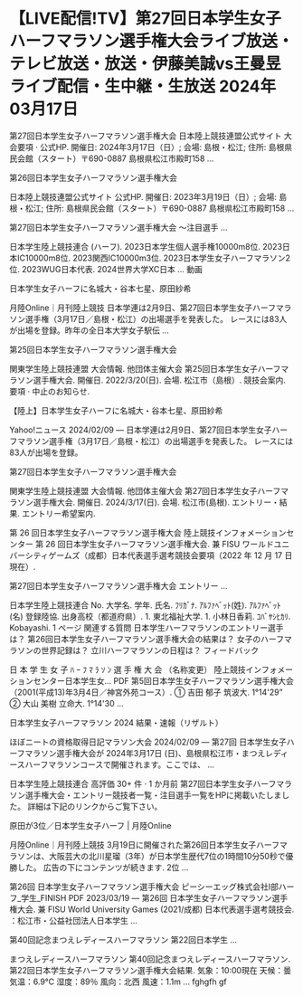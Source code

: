 <h1>【LIVE配信!TV】第27回日本学生女子ハーフマラソン選手権大会ライブ放送・テレビ放送・放送・伊藤美誠vs王曼昱ライブ配信・生中継・生放送 2024年03月17日</h1>

第27回日本学生女子ハーフマラソン選手権大会 日本陸上競技連盟公式サイト
大会要項 · 公式HP. 開催日: 2024年3月17日（日）; 会場: 島根・松江; 住所: 島根県民会館（スタート）〒690-0887 島根県松江市殿町158 ...

第26回日本学生女子ハーフマラソン選手権大会

日本陸上競技連盟公式サイト
公式HP. 開催日: 2023年3月19日（日）; 会場: 島根・松江; 住所: 島根県民会館（スタート）〒690-0887 島根県松江市殿町158 ...

第27回日本学生女子ハーフマラソン選手権大会 ～注目選手 ...

日本学生陸上競技連合
(ハーフ). 2023日本学生個人選手権10000m8位. 2023日本IC10000m8位. 2023関西IC10000m3位. 2023日本学生女子ハーフマラソン2位. 2023WUG日本代表. 2024世界大学XC日本 ...
動画

日本学生女子ハーフに名城大・谷本七星、原田紗希

月陸Online｜月刊陸上競技
日本学連は2月9日、第27回日本学生女子ハーフマラソン選手権（3月17日／島根・松江）の出場選手を発表した。 レースには83人が出場を登録。昨年の全日本大学女子駅伝 ...

第25回日本学生女子ハーフマラソン選手権大会

関東学生陸上競技連盟
大会情報. 他団体主催大会 第25回日本学生女子ハーフマラソン選手権大会. 開催日. 2022/3/20(日). 会場. 松江市（島根）. 競技会案内. 要項 · 中止のお知らせ.

【陸上】日本学生女子ハーフに名城大・谷本七星、原田紗希

Yahoo!ニュース
2024/02/09 — 日本学連は2月9日、第27回日本学生女子ハーフマラソン選手権（3月17日／島根・松江）の出場選手を発表した。 レースには83人が出場を登録。

第27回日本学生女子ハーフマラソン選手権大会

関東学生陸上競技連盟
大会情報. 他団体主催大会 第27回日本学生女子ハーフマラソン選手権大会. 開催日. 2024/3/17(日). 会場. 松江市(島根). エントリー・結果. エントリー希望案内.

第 26 回日本学生女子ハーフマラソン選手権大会
陸上競技インフォメーションセンター
第 26 回日本学生女子ハーフマラソン選手権大会. 兼 FISU ワールドユニバーシティゲームズ（成都）日本代表選手選考競技会要項（2022 年 12 月 17 日現在）.

第27回日本学生女子ハーフマラソン選手権大会 エントリー ...

日本学生陸上競技連合
No. 大学名. 学年. 氏名. ﾌﾘｶﾞﾅ. ｱﾙﾌｧﾍﾞｯﾄ(姓). ｱﾙﾌｧﾍﾞｯﾄ(名) 登録陸協. 出身高校（都道府県）. 1. 東北福祉大学. 1. 小林日香莉. ｺﾊﾞﾔｼﾋｶﾘ. Kobayashi.
1 ページ
関連する質問
日本学生ハーフマラソンのエントリー選手は？
第26回日本学生女子ハーフマラソン選手権大会の結果は？
女子のハーフマラソンの世界記録は？
立川ハーフマラソンの日程は？
フィードバック

日 本 学 生 女 子 ﾊ ｰ ﾌ ﾏ ﾗ ｿ ﾝ 選 手 権 大 会 （名称変更）
陸上競技インフォメーションセンター日本学生女...
PDF
第5回日本学生女子ハーフマラソン選手権大会（2001(平成13)年3月4日／神宮外苑コース）. ① 吉田 郁子 筑波大. 1°14'29” ② 大山 美樹 立命大. 1°14'30 ...

日本学生女子ハーフマラソン 2024 結果・速報（リザルト）

ほぼニートの資格取得日記マラソン大会
2024/02/09 — 第27回 日本学生女子ハーフマラソン選手権大会が 2024年3月17日 (日)、島根県松江市・まつえレディースハーフマラソンコースで開催されます。ここでは、 ...

日本学生陸上競技連合
高評価 30+ 件 · 1 か月前
第27回日本学生女子ハーフマラソン選手権大会・エントリー競技者一覧・注目選手一覧をHPに掲載いたしました。 詳細は下記のリンクからご覧下さい。

原田が3位／日本学生女子ハーフ | 月陸Online

月陸Online｜月刊陸上競技
3月19日に開催された第26回日本学生女子ハーフマラソンは、大阪芸大の北川星瑠（3年）が日本学生歴代7位の1時間10分50秒で優勝した。 広告の下にコンテンツが続きます. 2位 ...

第26回 日本学生女子ハーフマラソン選手権大会
ピーシーエッグ株式会社Ⅰ部ハーフ_学生_FINISH
PDF
2023/03/19 — 第26回 日本学生女子ハーフマラソン選手権大会. 兼 FISU World University Games (2021/成都) 日本代表選手選考競技会. ：松江市・公益社団法人日本学生 ...

第40回記念まつえレディースハーフマラソン 第22回日本学生 ...

まつえレディースハーフマラソン
第40回記念まつえレディースハーフマラソン. 第22回日本学生女子ハーフマラソン選手権大会結果. 気象：10:00現在 天候：曇 気温：6.9℃ 湿度：89％ 風向：北西 風速：1.1m ... fghgfh gf
